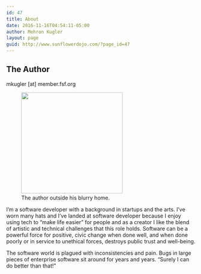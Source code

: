 ```yaml
---
id: 47
title: About
date: 2016-11-16T04:54:11-05:00
author: Mehron Kugler
layout: page
guid: http://www.sunflowerdojo.com/?page_id=47
---
```

## The Author

mkugler [at] member.fsf.org

<figure id="attachment_139" aria-describedby="caption-attachment-139" style="width: 270px" class="wp-caption alignleft"><img loading="lazy" class="size-full wp-image-139" src="/wp-content/uploads/2016/11/mehron_leatherjacket_square.jpg" alt="" width="270" height="269" srcset="/wp-content/uploads/2016/11/mehron_leatherjacket_square.jpg 270w, /wp-content/uploads/2016/11/mehron_leatherjacket_square-150x150.jpg 150w, /wp-content/uploads/2016/11/mehron_leatherjacket_square-100x100.jpg 100w" sizes="(max-width: 270px) 100vw, 270px" /><figcaption id="caption-attachment-139" class="wp-caption-text">The author outside his blurry home.</figcaption></figure>

I&#8217;m a software developer with a background in startups and the arts. I&#8217;ve worn many hats and I&#8217;ve landed at software developer because I enjoy using tech to &#8220;make life easier&#8221; for people and as a creator I like the blend of artistic and technical challenges that this role holds. Software can be a powerful force for positive, civic change when done well, and when done poorly or in service to unethical forces, destroys public trust and well-being.

The software world is plagued with inconsistencies and pain. Bugs in large pieces of enterprise software sit around for years and years. &#8220;Surely I can do better than that!&#8221;

&nbsp;

